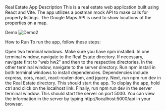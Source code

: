 Real Estate App
Description
This is a real estate web application built using React and Vite. The app utilizes a postman mock API to make calls for property listings. 
The Google Maps API is used to show locations of the properties on a map.

Demo
![Demo2](https://github.com/khalilxfl/real-estate-app-project/assets/139386338/700cc4e5-4cee-4f85-8a07-315669c59c5a)

How to Run
To run the app, follow these steps:

Open two terminal windows.
Make sure you have npm installed.
In one terminal window, navigate to the Real Estate directory. If necessary, navigate first to "web hw2" and then to the respective directories.
In the other terminal window, navigate to the server directory.
Run npm install in both terminal windows to install dependencies. Dependencies include express, cors, react, react-router-dom, and jquery.
Next, run npm run dev in the Real Estate directory. This should start the app. To display the app, hold ctrl and click on the localhost link.
Finally, run npm run dev in the server terminal window. This should start the server on port 5000. You can view the information in the server by typing http://localhost:5000/api in your browser.

